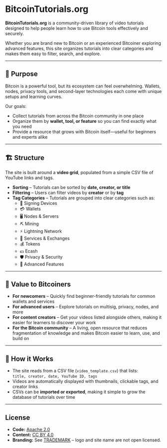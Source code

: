# BitcoinTutorials.org

**BitcoinTutorials.org** is a community-driven library of video tutorials designed to help people learn how to use Bitcoin tools effectively and securely.  

Whether you are brand new to Bitcoin or an experienced Bitcoiner exploring advanced features, this site organizes tutorials into clear categories and makes them easy to filter, search, and explore.

---

## 🎯 Purpose
Bitcoin is a powerful tool, but its ecosystem can feel overwhelming. Wallets, nodes, privacy tools, and second-layer technologies each come with unique setups and learning curves.  

Our goals:
- Collect tutorials from across the Bitcoin community in one place  
- Organize them by **wallet, tool, or feature** so you can find exactly what you need  
- Provide a resource that grows with Bitcoin itself—useful for beginners and experts alike  

---

## 🏗 Structure
The site is built around a **video grid**, populated from a simple CSV file of YouTube links and tags.  

- **Sorting** – Tutorials can be sorted by **date, creator, or title**  
- **Filtering** – Users can filter videos by **creator** or by **tag**  
- **Tag Categories** – Tutorials are grouped into clear categories such as:
  - 🔐 Signing Devices
  - 💳 Wallets
  - 🖥️ Nodes & Servers
  - ⛏️ Mining
  - ⚡ Lightning Network
  - 🏢 Services & Exchanges
  - 💰 Tokens
  - 💵 Ecash
  - 🛡️ Privacy & Security
  - 🚀 Advanced Features  

---

## 🌱 Value to Bitcoiners
- **For newcomers** – Quickly find beginner-friendly tutorials for common wallets and services  
- **For advanced users** – Explore tutorials on multisig, privacy, nodes, and more  
- **For content creators** – Get your videos listed alongside others, making it easier for learners to discover your work  
- **For the Bitcoin community** – A living, open resource that reduces fragmentation of knowledge and makes Bitcoin easier to learn, use, and build on  

---

## 📂 How it Works
- The site reads from a CSV file (`video_template.csv`) that lists:  
  `title, creator, date, YouTube ID, tags`  
- Videos are automatically displayed with thumbnails, clickable tags, and creator links  
- CSVs can be **imported or exported**, making it simple to grow the database of tutorials over time  

---

## License
- **Code:** [Apache 2.0](LICENSE)  
- **Content:** [CC BY 4.0](CONTENT_LICENSE)  
- **Branding:** See [TRADEMARK](TRADEMARK) – logo and site name are not open licensed.  
